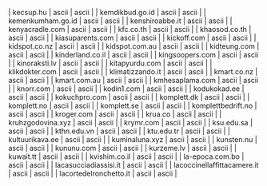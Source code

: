| kecsup.hu | ascii | ascii |
| kemdikbud.go.id | ascii | ascii |
| kemenkumham.go.id | ascii | ascii |
| kenshiroabbe.it | ascii | ascii |
| kenyacradle.com | ascii | ascii |
| kfc.co.th | ascii | ascii |
| khaosod.co.th | ascii | ascii |
| kiasuparents.com | ascii | ascii |
| kickoff.com | ascii | ascii |
| kidspot.co.nz | ascii | ascii |
| kidspot.com.au | ascii | ascii |
| kidteung.com | ascii | ascii |
| kinderland.co.il | ascii | ascii |
| kingsoopers.com | ascii | ascii |
| kinoraksti.lv | ascii | ascii |
| kitapyurdu.com | ascii | ascii |
| klikdokter.com | ascii | ascii |
| klimatizzando.it | ascii | ascii |
| kmart.co.nz | ascii | ascii |
| kmart.com.au | ascii | ascii |
| kmhesaplama.com | ascii | ascii |
| knorr.com | ascii | ascii |
| kodin1.com | ascii | ascii |
| kodukokad.ee | ascii | ascii |
| kokuchpro.com | ascii | ascii |
| komplett.dk | ascii | ascii |
| komplett.no | ascii | ascii |
| komplett.se | ascii | ascii |
| komplettbedrift.no | ascii | ascii |
| kroger.com | ascii | ascii |
| krua.co | ascii | ascii |
| kruhzgodovina.xyz | ascii | ascii |
| krymr.com | ascii | ascii |
| ksu.edu.sa | ascii | ascii |
| kthn.edu.vn | ascii | ascii |
| ktu.edu.tr | ascii | ascii |
| kultuurikava.ee | ascii | ascii |
| kuminaluna.xyz | ascii | ascii |
| kunsten.nu | ascii | ascii |
| kununu.com | ascii | ascii |
| kurzeme.lv | ascii | ascii |
| kuwait.tt | ascii | ascii |
| kvishim.co.il | ascii | ascii |
| la-epoca.com.bo | ascii | ascii |
| lacasucciadiassisi.it | ascii | ascii |
| lacoccinellaffittacamere.it | ascii | ascii |
| lacortedelronchetto.it | ascii | ascii |
